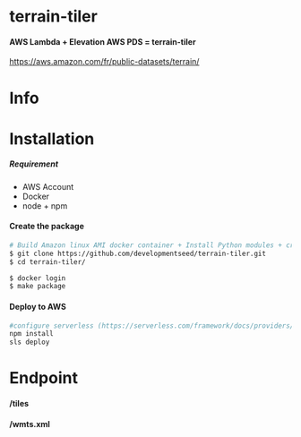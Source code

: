# terrain-tiler

#### AWS Lambda + Elevation AWS PDS = terrain-tiler

https://aws.amazon.com/fr/public-datasets/terrain/


# Info

# Installation

##### Requirement
  - AWS Account
  - Docker
  - node + npm


#### Create the package

```bash
# Build Amazon linux AMI docker container + Install Python modules + create package
$ git clone https://github.com/developmentseed/terrain-tiler.git
$ cd terrain-tiler/

$ docker login
$ make package
```

#### Deploy to AWS

```bash
#configure serverless (https://serverless.com/framework/docs/providers/aws/guide/credentials/)
npm install
sls deploy
```

# Endpoint

#### /tiles

#### /wmts.xml
